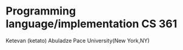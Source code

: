 # Programming language/implementation CS 361
Ketevan (ketato) Abuladze 
Pace University(New York,NY)
